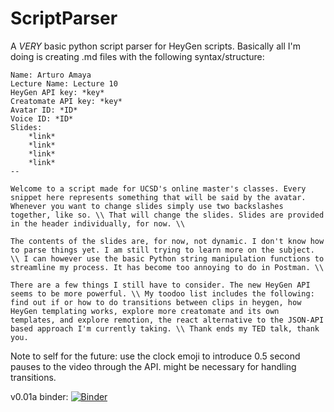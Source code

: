 # ScriptParser
A *VERY* basic python script parser for HeyGen scripts.
Basically all I'm doing is creating .md files with the following syntax/structure:

```
Name: Arturo Amaya
Lecture Name: Lecture 10
HeyGen API key: *key*
Creatomate API key: *key*
Avatar ID: *ID*
Voice ID: *ID*
Slides:
    *link*
    *link*
    *link*
    *link*
--

Welcome to a script made for UCSD's online master's classes. Every snippet here represents something that will be said by the avatar. Whenever you want to change slides simply use two backslashes together, like so. \\ That will change the slides. Slides are provided in the header individually, for now. \\ 

The contents of the slides are, for now, not dynamic. I don't know how to parse things yet. I am still trying to learn more on the subject. \\ I can however use the basic Python string manipulation functions to streamline my process. It has become too annoying to do in Postman. \\

There are a few things I still have to consider. The new HeyGen API seems to be more powerful. \\ My toodoo list includes the following: find out if or how to do transitions between clips in heygen, how HeyGen templating works, explore more creatomate and its own templates, and explore remotion, the react alternative to the JSON-API based approach I'm currently taking. \\ Thank ends my TED talk, thank you. 
```

Note to self for the future: use the clock emoji to introduce 0.5 second pauses to the video through the API. might be necessary for handling transitions.

v0.01a binder: [![Binder](https://mybinder.org/badge_logo.svg)](https://mybinder.org/v2/gh/ArturoAmaya/ScriptParser/v0.01a?labpath=example.ipynb)
